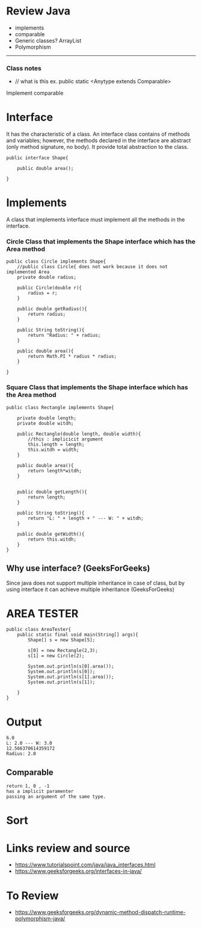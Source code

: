 # Review Java
- implements
- comparable 
- Generic classes? ArrayList
- Polymorphism 

--- 

### Class notes
- <Anytype> // what is this 
ex. public static <Anytype extends Comparable<Anytype>>

Implement comparable

# Interface 
It has the characteristic of a class. An interface class contains of methods and variables; however, the methods declared in the interface are abstract (only method signature, no body). It provide total abstraction to the class. 


```
public interface Shape{

    public double area();

}
```

# Implements 
A class that implements interface must implement all the methods in the interface. 

### Circle Class that implements the Shape interface  which has the Area method
```
public class Circle implements Shape{
    //public class Circle{ does not work because it does not implemented Area 
    private double radius;

    public Circle(double r){
        radius = r;
    }

    public double getRadius(){
        return radius;
    }

    public String toString(){
        return "Radius: " + radius;
    }

    public double area(){
        return Math.PI * radius * radius;
    }

}
```

### Square Class that implements the Shape interface which has the Area method

```
public class Rectangle implements Shape{

    private double length;
    private double witdh;

    public Rectangle(double length, double width){
        //this : implicicit argument
        this.length = length;
        this.witdh = width;
    }

    public double area(){
        return length*witdh;
    }

    
    public double getLength(){
        return length;
    }

    public String toString(){
        return "L: " + length + " --- W: " + witdh;
    }

    public double getWidth(){
        return this.witdh;
    }
}
```

## Why use interface? (GeeksForGeeks)
Since java does not support multiple inheritance in case of class, but by using interface it can achieve multiple inheritance (GeeksForGeeks)

# AREA TESTER
```
public class AreaTester{
    public static final void main(String[] args){
        Shape[] s = new Shape[5];

        s[0] = new Rectangle(2,3);
        s[1] = new Circle(2);

        System.out.println(s[0].area());
        System.out.println(s[0]);
        System.out.println(s[1].area());
        System.out.println(s[1]);

    }
}
```

# Output
```
6.0
L: 2.0 --- W: 3.0
12.566370614359172
Radius: 2.0
```

## Comparable 
    return 1, 0 , -1
    has a implicit paramenter
    passing an argument of the same type. 

# Sort


# Links review and source
- https://www.tutorialspoint.com/java/java_interfaces.html
- https://www.geeksforgeeks.org/interfaces-in-java/ 
 
 # To Review
 - https://www.geeksforgeeks.org/dynamic-method-dispatch-runtime-polymorphism-java/


